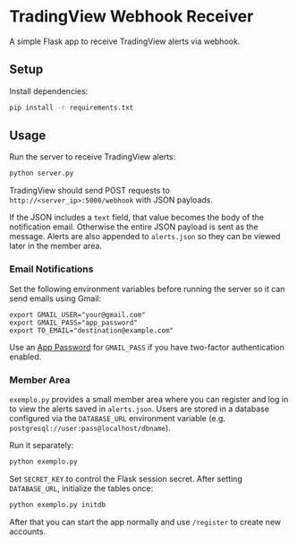 # TradingView Webhook Receiver

A simple Flask app to receive TradingView alerts via webhook.

## Setup

Install dependencies:

```bash
pip install -r requirements.txt
```

## Usage

Run the server to receive TradingView alerts:

```bash
python server.py
```

TradingView should send POST requests to `http://<server_ip>:5000/webhook` with JSON payloads.

If the JSON includes a `text` field, that value becomes the body of the notification email. Otherwise the entire JSON payload is sent as the message.
Alerts are also appended to `alerts.json` so they can be viewed later in the member area.

### Email Notifications

Set the following environment variables before running the server so it can send emails using Gmail:

```
export GMAIL_USER="your@gmail.com"
export GMAIL_PASS="app_password"
export TO_EMAIL="destination@example.com"
```

Use an [App Password](https://support.google.com/accounts/answer/185833) for `GMAIL_PASS` if you have two-factor authentication enabled.

### Member Area

`exemplo.py` provides a small member area where you can register and log in to
view the alerts saved in `alerts.json`. Users are stored in a database
configured via the `DATABASE_URL` environment variable (e.g.
`postgresql://user:pass@localhost/dbname`).

Run it separately:

```bash
python exemplo.py
```

Set `SECRET_KEY` to control the Flask session secret. After setting
`DATABASE_URL`, initialize the tables once:

```bash
python exemplo.py initdb
```

After that you can start the app normally and use `/register` to create new
accounts.

